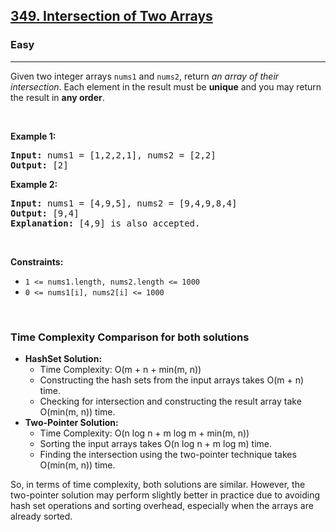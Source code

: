 <h2><a href="https://leetcode.com/problems/intersection-of-two-arrays/">349. Intersection of Two Arrays</a></h2><h3>Easy</h3><hr><div><p>Given two integer arrays <code>nums1</code> and <code>nums2</code>, return <em>an array of their intersection</em>. Each element in the result must be <strong>unique</strong> and you may return the result in <strong>any order</strong>.</p>

<p>&nbsp;</p>
<p><strong class="example">Example 1:</strong></p>

<pre><strong>Input:</strong> nums1 = [1,2,2,1], nums2 = [2,2]
<strong>Output:</strong> [2]
</pre>

<p><strong class="example">Example 2:</strong></p>

<pre><strong>Input:</strong> nums1 = [4,9,5], nums2 = [9,4,9,8,4]
<strong>Output:</strong> [9,4]
<strong>Explanation:</strong> [4,9] is also accepted.
</pre>

<p>&nbsp;</p>
<p><strong>Constraints:</strong></p>

<ul>
	<li><code>1 &lt;= nums1.length, nums2.length &lt;= 1000</code></li>
	<li><code>0 &lt;= nums1[i], nums2[i] &lt;= 1000</code></li>
</ul>
<p>&nbsp;</p>
<div>
<h3>Time Complexity Comparison for both solutions</h3>
<ul>
    <li><strong>HashSet Solution:</strong>
        <ul>
            <li>Time Complexity: O(m + n + min(m, n))</li>
            <li>Constructing the hash sets from the input arrays takes O(m + n) time.</li>
            <li>Checking for intersection and constructing the result array take O(min(m, n)) time.</li>
        </ul>
    </li>
    <li><strong>Two-Pointer Solution:</strong>
        <ul>
            <li>Time Complexity: O(n log n + m log m + min(m, n))</li>
            <li>Sorting the input arrays takes O(n log n + m log m) time.</li>
            <li>Finding the intersection using the two-pointer technique takes O(min(m, n)) time.</li>
        </ul>
    </li>
</ul>
<p>So, in terms of time complexity, both solutions are similar. However, the two-pointer solution may perform slightly better in practice due to avoiding hash set operations and sorting overhead, especially when the arrays are already sorted.</p>
</div>